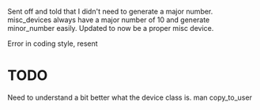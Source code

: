 Sent off and told that I didn't need to generate a major number.
misc_devices always have a major number of 10 and generate minor_number easily.
Updated to now be a proper misc device.


Error in coding style, resent

# TODO
Need to understand a bit better what the device class is.
man copy_to_user
